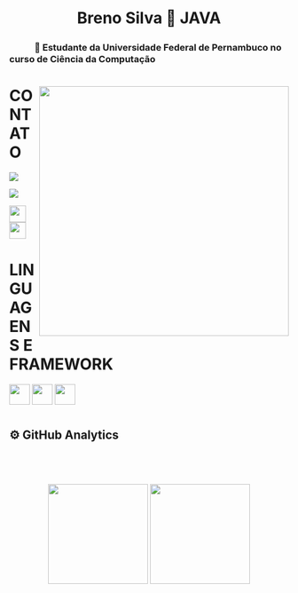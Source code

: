 <h1 align="center">Breno Silva 🔗 JAVA</h1>

<p align="center"><h3>ㅤㅤㅤ🚀 Estudante da Universidade Federal de Pernambuco no curso de Ciência da Computação</p>
<h1> </h1>


<img src="https://user-images.githubusercontent.com/84048306/121829926-3ae44380-cc9a-11eb-9083-a04a5f0baf76.gif" min-width="400px" max-width="400px" width="450px" align="right" >

<h1></h1>


# CONTATO
<p><a href="(mailto:silvabreno462@gmail.com)"><img src="https://img.shields.io/badge/-Gmail-FF0000?style=flat-square&labelColor=FF0000&logo=gmail&logoColor=white"></a>
<p><a href="https://www.linkedin.com/in/breno-silva-a868a5213/"><img src="https://img.shields.io/badge/-Linkedin-0e76a8?style=flat-square&logo=Linkedin&logoColor=white">
  </a>
  
<p align="left">
  <a href="#" alt="Gmail" >
  <img height="30em" src="https://img.shields.io/badge/-Gmail-FF0000?style=flat-square&labelColor=FF0000&logo=gmail&logoColor=white&link=(mailto:silvabreno462@gmail.com" /></a>

  <a href="#" alt="Linkedin">
  <img height="30em" src="https://img.shields.io/badge/-Linkedin-0e76a8?style=flat-square&logo=Linkedin&logoColor=white&link=https://www.linkedin.com/in/breno-silva-a868a5213/" /></a>

</p>



# LINGUAGENS E FRAMEWORK 
<p align="left">

  <img height="37em" src="https://img.shields.io/badge/Java-ED8B00?style=for-the-badge&logo=java&logoColor=white"/>  <img height="37em" src="https://img.shields.io/badge/Spring-6DB33F?style=for-the-badge&logo=spring&logoColor=white"/>    <img height="37em" src="https://img.shields.io/badge/MySQL-00000F?style=for-the-badge&logo=mysql&logoColor=white"/>
  </p>

#
#

 <h2>⚙ <b>GitHub Analytics</b><h2>
    <br>
    <p align="center">
        <img height="180em" src="https://github-readme-stats-eight-theta.vercel.app/api?username=BrenoRev&show_icons=true&theme=tokyonight&include_all_commits=true&count_private=false"/>
        <img height="180em" src="https://github-readme-stats-eight-theta.vercel.app/api/top-langs/?username=BrenoRev&layout=compact&langs_count=8&theme=tokyonight&include_all_commits=true&count_private=false"/>
    </p>

